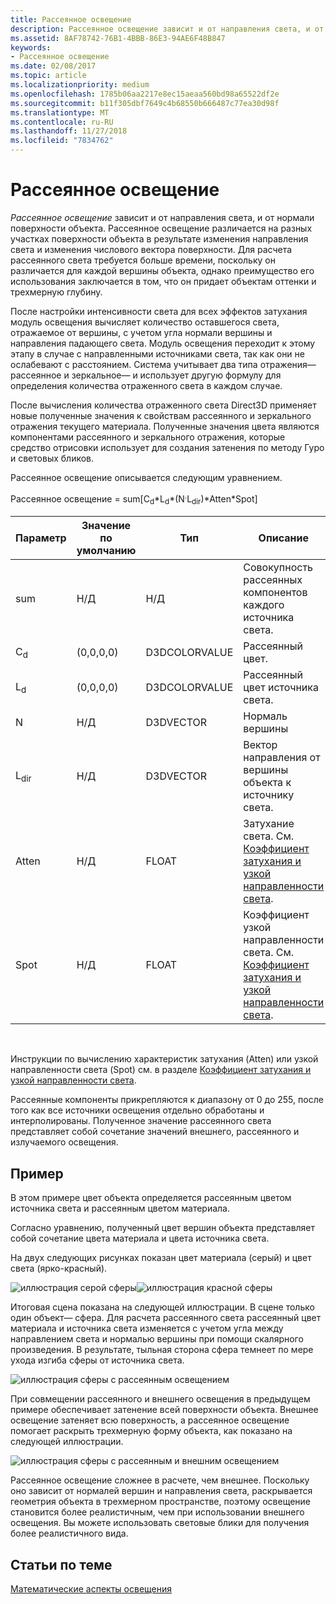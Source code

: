```yaml
---
title: Рассеянное освещение
description: Рассеянное освещение зависит и от направления света, и от нормали поверхности объекта.
ms.assetid: 8AF78742-76B1-4BBB-86E3-94AE6F48B847
keywords:
- Рассеянное освещение
ms.date: 02/08/2017
ms.topic: article
ms.localizationpriority: medium
ms.openlocfilehash: 1785b06aa2217e8ec15aeaa560bd98a65522df2e
ms.sourcegitcommit: b11f305dbf7649c4b68550b666487c77ea30d98f
ms.translationtype: MT
ms.contentlocale: ru-RU
ms.lasthandoff: 11/27/2018
ms.locfileid: "7834762"
---
```

# <a name="diffuse-lighting"></a>Рассеянное освещение


*Рассеянное освещение* зависит и от направления света, и от нормали поверхности объекта. Рассеянное освещение различается на разных участках поверхности объекта в результате изменения направления света и изменения числового вектора поверхности. Для расчета рассеянного света требуется больше времени, поскольку он различается для каждой вершины объекта, однако преимущество его использования заключается в том, что он придает объектам оттенки и трехмерную глубину.

После настройки интенсивности света для всех эффектов затухания модуль освещения вычисляет количество оставшегося света, отражаемое от вершины, с учетом угла нормали вершины и направления падающего света. Модуль освещения переходит к этому этапу в случае с направленными источниками света, так как они не ослабевают с расстоянием. Система учитывает два типа отражения— рассеянное и зеркальное— и использует другую формулу для определения количества отраженного света в каждом случае.

После вычисления количества отраженного света Direct3D применяет новые полученные значения к свойствам рассеянного и зеркального отражения текущего материала. Полученные значения цвета являются компонентами рассеянного и зеркального отражения, которые средство отрисовки использует для создания затенения по методу Гуро и световых бликов.

Рассеянное освещение описывается следующим уравнением.

Рассеянное освещение = sum\[C<sub>d</sub>\*L<sub>d</sub>\*(N<sup>.</sup>L<sub>dir</sub>)\*Atten\*Spot\]

| Параметр       | Значение по умолчанию | Тип          | Описание                                                                                      |
|-----------------|---------------|---------------|--------------------------------------------------------------------------------------------------|
| sum             | Н/Д           | Н/Д           | Совокупность рассеянных компонентов каждого источника света.                                                     |
| C<sub>d</sub>   | (0,0,0,0)     | D3DCOLORVALUE | Рассеянный цвет.                                                                                   |
| L<sub>d</sub>   | (0,0,0,0)     | D3DCOLORVALUE | Рассеянный цвет источника света.                                                                             |
| N               | Н/Д           | D3DVECTOR     | Нормаль вершины                                                                                    |
| L<sub>dir</sub> | Н/Д           | D3DVECTOR     | Вектор направления от вершины объекта к источнику света.                                                |
| Atten           | Н/Д           | FLOAT         | Затухание света. См. [Коэффициент затухания и узкой направленности света](attenuation-and-spotlight-factor.md). |
| Spot            | Н/Д           | FLOAT         | Коэффициент узкой направленности света. См. [Коэффициент затухания и узкой направленности света](attenuation-and-spotlight-factor.md).  |

 

Инструкции по вычислению характеристик затухания (Atten) или узкой направленности света (Spot) см. в разделе [Коэффициент затухания и узкой направленности света](attenuation-and-spotlight-factor.md).

Рассеянные компоненты прикрепляются к диапазону от 0 до 255, после того как все источники освещения отдельно обработаны и интерполированы. Полученное значение рассеянного света представляет собой сочетание значений внешнего, рассеянного и излучаемого освещения.

## <a name="span-idexamplespanspan-idexamplespanspan-idexamplespanexample"></a><span id="Example"></span><span id="example"></span><span id="EXAMPLE"></span>Пример


В этом примере цвет объекта определяется рассеянным цветом источника света и рассеянным цветом материала.

Согласно уравнению, полученный цвет вершин объекта представляет собой сочетание цвета материала и цвета источника света.

На двух следующих рисунках показан цвет материала (серый) и цвет света (ярко-красный).

![иллюстрация серой сферы](images/amb1.jpg)![иллюстрация красной сферы](images/lightred.jpg)

Итоговая сцена показана на следующей иллюстрации. В сцене только один объект— сфера. Для расчета рассеянного света рассеянный цвет материала и источника света изменяется с учетом угла между направлением света и нормалью вершины при помощи скалярного произведения. В результате, тыльная сторона сфера темнеет по мере ухода изгиба сферы от источника света.

![иллюстрация сферы с рассеянным освещением](images/lightd.jpg)

При совмещении рассеянного и внешнего освещения в предыдущем примере обеспечивает затенение всей поверхности объекта. Внешнее освещение затеняет всю поверхность, а рассеянное освещение помогает раскрыть трехмерную форму объекта, как показано на следующей иллюстрации.

![иллюстрация сферы с рассеянным и внешним освещением](images/lightad.jpg)

Рассеянное освещение сложнее в расчете, чем внешнее. Поскольку оно зависит от нормалей вершин и направления света, раскрывается геометрия объекта в трехмерном пространстве, поэтому освещение становится более реалистичным, чем при использовании внешнего освещения. Вы можете использовать световые блики для получения более реалистичного вида.

## <a name="span-idrelated-topicsspanrelated-topics"></a><span id="related-topics"></span>Статьи по теме


[Математические аспекты освещения](mathematics-of-lighting.md)

 

 




